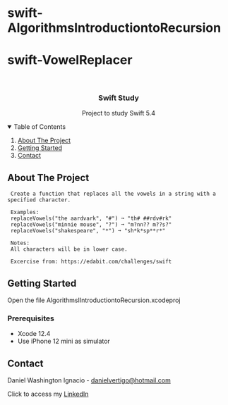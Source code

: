 # swift-AlgorithmsIntroductiontoRecursion
# swift-VowelReplacer

<!-- PROJECT LOGO -->
<br />
<p align="center">

  <h3 align="center">Swift Study</h3>
  <p align="center">
    Project to study Swift 5.4
  </p>
</p>



<!-- TABLE OF CONTENTS -->
<details open="open">
  <summary>Table of Contents</summary>
  <ol>
    <li>
      <a href="#about-the-project">About The Project</a>
    </li>
    <li>
      <a href="#getting-started">Getting Started</a>
    </li>
    <li><a href="#contact">Contact</a></li>
  </ol>
</details>



<!-- ABOUT THE PROJECT -->
## About The Project
 
  
     Create a function that replaces all the vowels in a string with a specified character.
     
     Examples:
     replaceVowels("the aardvark", "#") ➞ "th# ##rdv#rk"
     replaceVowels("minnie mouse", "?") ➞ "m?nn?? m??s?"
     replaceVowels("shakespeare", "*") ➞ "sh*k*sp**r*"
     
     Notes:
     All characters will be in lower case.
     
     Excercise from: https://edabit.com/challenges/swift


<!-- GETTING STARTED -->
## Getting Started

Open the file AlgorithmsIIntroductiontoRecursion.xcodeproj 

### Prerequisites

* Xcode 12.4
* Use iPhone 12 mini as simulator 

<!-- CONTACT -->
## Contact

Daniel Washington Ignacio - danielvertigo@hotmail.com

Click to access my [LinkedIn](https://www.linkedin.com/in/daniel-washington-ignacio-ab439b164/)
